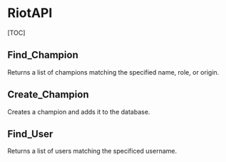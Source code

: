 # RiotAPI

[TOC]

## Find_Champion

Returns a list of champions matching the specified name, role, or origin.

## Create_Champion

Creates a champion and adds it to the database.

## Find_User

Returns a list of users matching the specificed username.